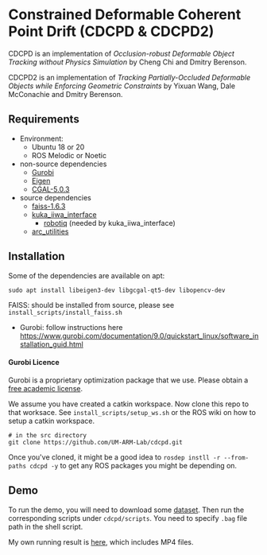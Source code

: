 Constrained Deformable Coherent Point Drift (CDCPD & CDCPD2)
=============

CDCPD is an implementation of *Occlusion-robust Deformable Object Tracking without Physics Simulation*
by Cheng Chi and Dmitry Berenson.

CDCPD2 is an implementation of *Tracking Partially-Occluded Deformable Objects while Enforcing Geometric Constraints*
by Yixuan Wang, Dale McConachie and Dmitry Berenson.

Requirements
------------
  * Environment:
    * Ubuntu 18 or 20
    * ROS Melodic or Noetic
  * non-source dependencies
    * [Gurobi](https://www.gurobi.com/)
    * [Eigen](http://eigen.tuxfamily.org/dox/GettingStarted.html)
    * [CGAL-5.0.3](https://github.com/CGAL/cgal/releases/tag/releases%2FCGAL-5.0.3)
  * source dependencies
    * [faiss-1.6.3](https://github.com/facebookresearch/faiss)
    * [kuka_iiwa_interface](https://github.com/UM-ARM-Lab/kuka_iiwa_interface)
      * [robotiq](https://github.com/UM-ARM-Lab/robotiq) (needed by kuka_iiwa_interface)
    * [arc_utilities](https://github.com/UM-ARM-Lab/arc_utilities)
    
    

Installation
------------

Some of the dependencies are available on apt:
```
sudo apt install libeigen3-dev libgcgal-qt5-dev libopencv-dev
```

FAISS: should be installed from source, please see `install_scripts/install_faiss.sh`


* Gurobi: follow instructions here https://www.gurobi.com/documentation/9.0/quickstart_linux/software_installation_guid.html

#### Gurobi Licence

Gurobi is a proprietary optimization package that we use. Please obtain a [free academic license](https://www.gurobi.com/academia/academic-program-and-licenses).


We assume you have created a catkin workspace. Now clone this repo to that worksace. See `install_scripts/setup_ws.sh` or the ROS wiki on how to setup a catkin workspace.


```
# in the src directory
git clone https://github.com/UM-ARM-Lab/cdcpd.git
```

Once you've cloned, it might be a good idea to `rosdep instll -r --from-paths cdcpd -y` to get any ROS packages you might be depending on.


Demo
------------
To run the demo, you will need to download some [dataset](https://drive.google.com/drive/folders/1rnmUDIAFOpbrpt6wNurH6x2WF5xm_3ij?usp=sharing). Then run the corresponding scripts under `cdcpd/scripts`. You need to specify `.bag` file path in the shell script.

My own running result is [here](https://drive.google.com/drive/folders/1MZTR-hEaU5czsxzUIKvPnCCAEd29aM4u?usp=sharing), which includes MP4 files.

